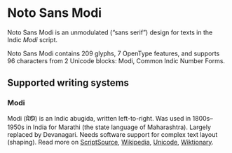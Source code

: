 
# Noto Sans Modi

Noto Sans Modi is an unmodulated (“sans serif”) design for texts in the Indic _Modi_ script. 

Noto Sans Modi contains 209 glyphs, 7 OpenType features, and supports 96 characters from 2 Unicode blocks: Modi, Common Indic Number Forms.


## Supported writing systems


### Modi

Modi (𑘦𑘻𑘚𑘲) is an Indic abugida, written left-to-right. Was used in 1800s–1950s in India for Marathi (the state language of Maharashtra). Largely replaced by Devanagari. Needs software support for complex text layout (shaping). Read more on [ScriptSource](https://scriptsource.org/scr/Modi), [Wikipedia](https://en.wikipedia.org/wiki/ISO_15924:Modi), [Unicode](https://www.unicode.org/versions/Unicode13.0.0/ch15.pdf#G80897), [Wiktionary](https://en.wiktionary.org/wiki/Category:Modi_script).

